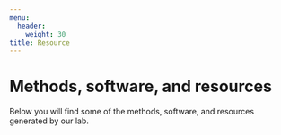 ```yaml
---
menu:
  header:
    weight: 30
title: Resource
---
```


# Methods, software, and resources

Below you will find some of the methods, software, and resources generated by our lab.
